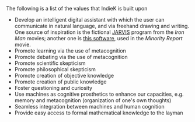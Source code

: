 The following is a list of the values that IndieK is built upon
- Develop an intelligent digital assistant with which the user can communicate in natural language, and via freehand drawing and writing. One source of inspiration is the fictional [JARVIS](https://www.youtube.com/watch?v=Wx7RCJvoCMc) program from the _Iron Man_ movies; another one is [this software](https://youtu.be/PJqbivkm0Ms), used in the _Minority Report_ movie. 
- Promote learning via the use of metacognition  
- Promote debating via the use of metacognition  
- Promote scientific skepticism  
- Promote philosophical skepticism  
- Promote creation of objective knowledge  
- Promote creation of public knowledge  
- Foster questioning and curiosity  
- Use machines as cognitive prosthetics to enhance our capacities, e.g. memory and metacognition (organization of one's own thoughts)  
- Seamless integration between machines and human cognition  
- Provide easy access to formal mathematical knowledge to the layman
